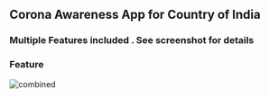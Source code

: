 ## Corona Awareness App for Country of India

### Multiple Features included . See screenshot for details

### Feature 

![combined](https://user-images.githubusercontent.com/8169460/160502657-5fb70b03-3a69-4382-b9c1-7b1cc771c6ae.jpg)
